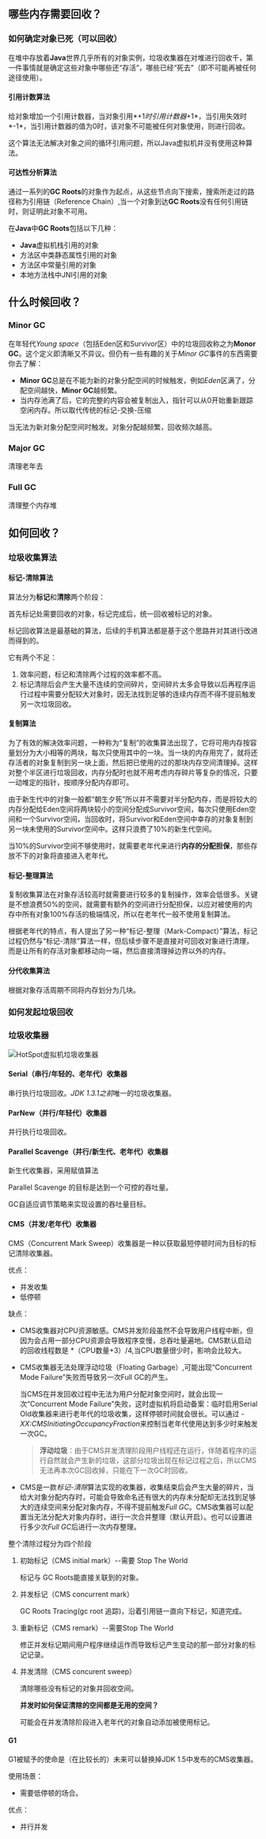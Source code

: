 

## 哪些内存需要回收？

### 如何确定对象已死（可以回收）

在堆中存放着**Java**世界几乎所有的对象实例，垃圾收集器在对堆进行回收千，第一件事情就是确定这些对象中哪些还“存活”，哪些已经“死去”（即不可能再被任何途径使用）。

#### 引用计数算法

给对象增加一个引用计数器，当对象引用*+1*时引用计数器*+1*，当引用失效时*-1*，当引用计数器的值为0时，该对象不可能被任何对象使用，则进行回收。

这个算法无法解决对象之间的循环引用问题，所以Java虚拟机并没有使用这种算法。

#### 可达性分析算法

通过一系列的**GC Roots**的对象作为起点，从这些节点向下搜索，搜索所走过的路径称为引用链（Reference Chain）,当一个对象到达**GC Roots**没有任何引用链时，则证明此对象不可用。

在**Java**中**GC Roots**包括以下几种：

- **Java**虚拟机栈引用的对象
- 方法区中类静态属性引用的对象
- 方法区中常量引用的对象
- 本地方法栈中JNI引用的对象

## 什么时候回收？

### Minor GC

在年轻代*Young space*（包括Eden区和Survivor区）中的垃圾回收称之为**Monor GC**。这个定义即清晰又不异议。但仍有一些有趣的关于*Minor GC*事件的东西需要你去了解：

- **Minor GC**总是在不能为新的对象分配空间的时候触发，例如*Eden*区满了，分配空间越快，**Minor GC**越频繁。
- 当内存池满了后，它的完整的内容会被复制出入，指针可以从0开始重新跟踪空闲内存。所以取代传统的标记-交换-压缩

当无法为新对象分配空间时触发。对象分配越频繁，回收频次越高。

### Major GC

清理老年去

### Full GC

清理整个内存堆

## 如何回收？

### 垃圾收集算法

#### 标记-清除算法

算法分为**标记**和**清除**两个阶段：

首先标记处需要回收的对象，标记完成后，统一回收被标记的对象。

标记回收算法是最基础的算法，后续的手机算法都是基于这个思路并对其进行改进而得到的。

它有两个不足：

1. 效率问题，标记和清除两个过程的效率都不高。
2. 标记清除后会产生大量不连续的空间碎片，空间碎片太多会导致以后再程序运行过程中需要分配较大对象时，因无法找到足够的连续内存而不得不提前触发另一次垃圾回收。

#### 复制算法

为了有效的解决效率问题，一种称为“复制”的收集算法出现了，它将可用内存按容量划分为大小相等的两块，每次只使用其中的一块。当一块的内存用完了，就将还存活者的对象复制到另一块上面，然后把已使用的过的那块内存空间清理掉。这样对整个半区进行垃圾回收，内存分配时也就不用考虑内存碎片等复杂的情况，只要一动堆定的指针，按顺序分配内存即可。

由于新生代中的对象一般都“朝生夕死”所以并不需要对半分配内存，而是将较大的内存分配给Eden空间将两块较小的空间分配成Survivor空间，每次只使用Eden空间和一个Survivor空间，当回收时，将Survivor和Eden空间中幸存的对象复制到另一块未使用的Survivor空间中。这样只浪费了10%的新生代空间。

当10%的Survivor空间不够使用时，就需要老年代来进行**内存的分配担保**，那些存放不下的对象将直接进入老年代。

#### 标记-整理算法

复制收集算法在对象存活较高时就需要进行较多的复制操作，效率会低很多。关键是不想浪费50%的空间，就需要有额外的空间进行分配担保，以应对被使用的内存中所有对象100%存活的极端情况，所以在老年代一般不使用复制算法。

根据老年代的特点，有人提出了另一种“标记-整理（Mark-Compact）”算法，标记过程仍然与“标记-清除”算法一样，但后续步骤不是直接对可回收对象进行清理，而是让所有的存活对象都移动向一端，然后直接清理掉边界以外的内存。

#### 分代收集算法

根据对象存活周期不同将内存划分为几块。

### 如何发起垃圾回收



### 垃圾收集器

![HotSpot虚拟机垃圾收集器](../../img/HotSpot虚拟机垃圾收集器.png)

#### Serial（串行/年轻的、老年代）收集器

串行执行垃圾回收。*JDK 1.3.1之前*唯一的垃圾收集器。

#### ParNew（并行/年轻代）收集器

并行执行垃圾回收。

#### Parallel Scavenge（并行/新生代、老年代）收集器

新生代收集器，采用赋值算法

Parallel Scavenge 的目标是达到一个可控的吞吐量。

GC自适应调节策略来实现设置的吞吐量目标。

#### CMS（并发/老年代）收集器

CMS（Concurrent Mark Sweep）收集器是一种以获取最短停顿时间为目标的标记清除收集器。

优点：

- 并发收集
- 低停顿

缺点：

- CMS收集器对CPU资源敏感。CMS并发阶段虽然不会导致用户线程中断，但因为会占用一部分CPU资源会导致程序变慢，总吞吐量遍地。CMS默认启动的回收线程数是 *（CPU数量+3）/4,当CPU数量很少时，影响会比较大。

- CMS收集器无法处理浮动垃圾（Floating Garbage）,可能出现“Concurrent Mode Failure”失败而导致另一次Full GC的产生。

  当CMS在并发回收过程中无法为用户分配对象空间时，就会出现一次“Concurrent Mode Failure”失败，这时虚拟机将启动备案：临时启用Serial Old收集器来进行老年代的垃圾收集，这样停顿时间就会很长。可以通过 *-XX:CMSInitiatingOccupancyFraction*来控制当老年代使用达到多少时来触发一次GC。

  > **浮动垃圾**：由于CMS并发清理阶段用户线程还在运行，伴随着程序的运行自然就会产生新的垃圾，这部分垃圾出现在标记过程之后，所以CMS无法再本次GC回收掉，只能在下一次GC时回收。

- CMS是一款*标记-清除*算法实现的收集器，收集结束后会产生大量的碎片，当给大对象分配内存时，可能会导致命名还有很大的内存未分配却无法找到足够大的连续空间来分配对象内存，不得不提前触发*Full GC*。CMS收集器可以配置当无法分配大对象内存时，进行一次合并整理（默认开启）。也可以设置进行多少次*Full GC*后进行一次内存整理。

整个清除过程分为四个阶段

1. 初始标记（CMS initial mark）--需要 Stop The World

   标记与 GC Roots能直接关联到的对象。

2. 并发标记（CMS concurrent mark）

   GC  Roots Tracing(gc root 追踪)，沿着引用链一直向下标记，知道完成。

3. 重新标记（CMS remark）--需要Stop The World

   修正并发标记期间用户程序继续运作而导致标记产生变动的那一部分对象的标记记录。

4. 并发清除（CMS concurent sweep）

   清除哪些没有标记的对象并回收空间。

   **并发时如何保证清除的空间都是无用的空间？**

   可能会在并发清除阶段进入老年代的对象自动添加被使用标记。

#### G1

G1被赋予的使命是（在比较长的）未来可以替换掉JDK 1.5中发布的CMS收集器。

使用场景：

- 需要低停顿的场合。

优点：

- 并行并发





































































